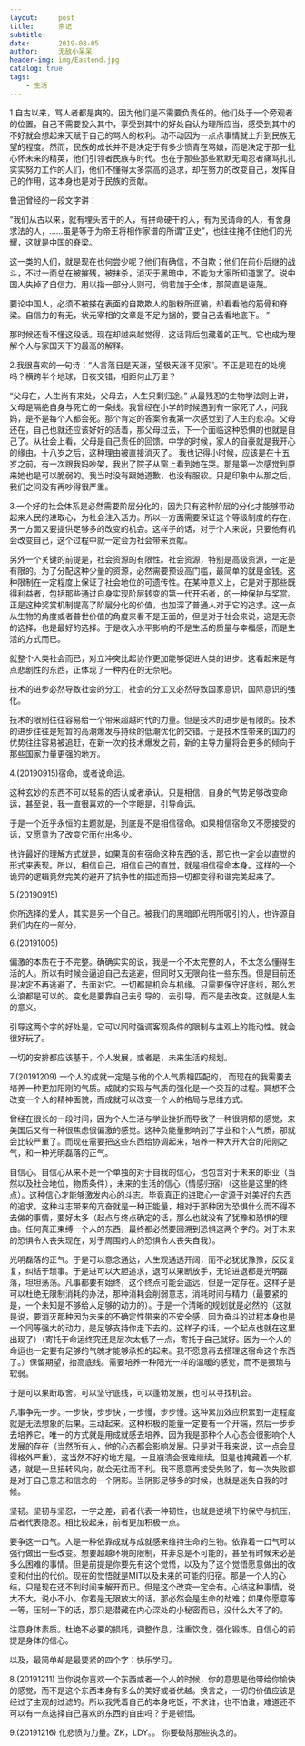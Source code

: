 ```yaml
---
layout:     post
title:      杂记
subtitle:   
date:       2019-08-05
author:     无敌小呆呆
header-img: img/Eastend.jpg
catalog: true
tags:
    - 生活
---
```




1.自古以来，骂人者都是爽的。因为他们是不需要负责任的。他们处于一个旁观者的位置，自己不需要投入其中，享受到其中的好处自认为理所应当，感受到其中的不好就会想起来天赋于自己的骂人的权利。动不动因为一点点事情就上升到民族无望的程度。然而，民族的成长并不是决定于有多少愤青在骂娘，而是决定于那一批心怀未来的精英，他们引领者民族与时代。也在于那些那些默默无闻忍者痛骂扎扎实实努力工作的人们，他们不懂得太多崇高的追求，却在努力的改变自己，发挥自己的作用，这本身也是对于民族的贡献。

鲁迅曾经的一段文字讲：

“我们从古以来，就有埋头苦干的人，有拼命硬干的人，有为民请命的人，有舍身求法的人，……虽是等于为帝王将相作家谱的所谓“正史”，也往往掩不住他们的光耀，这就是中国的脊梁。

这一类的人们，就是现在也何尝少呢？他们有确信，不自欺；他们在前仆后继的战斗，不过一面总在被摧残，被抹杀，消灭于黑暗中，不能为大家所知道罢了。说中国人失掉了自信力，用以指一部分人则可，倘若加于全体，那简直是诬蔑。

要论中国人，必须不被搽在表面的自欺欺人的脂粉所诓骗，却看看他的筋骨和脊梁。自信力的有无，状元宰相的文章是不足为据的，要自己去看地底下。
”

那时候还看不懂这段话。现在却越来越觉得，这话背后包藏着的正气。它也成为理解个人与家国天下的最高的解释。

2.我很喜欢的一句诗：“人言落日是天涯，望极天涯不见家”。不正是现在的处境吗？横跨半个地球，日夜交错，相距何止万里？

“父母在，人生尚有来处，父母去，人生只剩归途。” 从最残忍的生物学法则上讲，父母是隔绝自身与死亡的一条线。我曾经在小学的时候遇到有一家死了人，问我妈，是不是每个人都会死。那个肯定的答案令我第一次感觉到了人生的悲凉。父母还在，自己也就还应该好好的活着，那父母过去，下一个面临这种恐惧的也就是自己了。从社会上看，父母是自己责任的回馈。中学的时候，家人的自豪就是我开心的缘由，十八岁之后，这种理由被直接消灭了。 我也记得小时候，应该是在十五岁之前，有一次跟我妈吵架，我出了院子从窗上看到她在哭。那是第一次感觉到原来她也是可以脆弱的。我当时没有跟她道歉，也没有服软。只是印象中从那之后，我们之间没有再吵得很严重。


3.一个好的社会体系是必然需要阶层分化的，因为只有这种阶层的分化才能够带动起来人民的进取心，为社会注入活力。所以一方面需要保证这个等级制度的存在，另一方面又要提供足够多的改变的机会。这样子的话，对于个人来说，只要他有机会改变自己，这个过程中就一定会为社会带来贡献。

另外一个关键的前提是，社会资源的有限性。社会资源，特别是高级资源，一定是有限的。为了分配这种少量的资源，必然需要预设高门槛，最简单的就是金钱。这种限制在一定程度上保证了社会地位的可遗传性。在某种意义上，它是对于那些既得利益者，包括那些通过自身实现阶层转变的第一代开拓者，的一种保护与奖赏。正是这种奖赏机制提高了阶层分化的价值，也加深了普通人对于它的追求。这一点从生物的角度或者普世价值的角度来看不是正面的，但是对于社会来说，这是无奈的选择，也是最好的选择。于是收入水平影响的不是生活的质量与幸福感，而是生活的方式而已。


就整个人类社会而已，对立冲突比起协作更加能够促进人类的进步。这看起来是有点悲剧性的东西，正体现了一种内在的无奈吧。

技术的进步必然导致社会的分工，社会的分工又必然导致国家意识，国际意识的强化。

技术的限制往往容易给一个带来超越时代的力量。但是技术的进步是有限的。技术的进步往往是短暂的高潮爆发与持续的低潮优化的交错。于是技术性带来的国力的优势往往容易被追赶，在新一次的技术爆发之前，新的主导力量将会更多的倾向于那些国家力量更强的地方。

4.(20190915)宿命，或者说命运。

这种玄妙的东西不可以轻易的否认或者承认。只是相信，自身的气势足够改变命运，甚至说，我一直很喜欢的一个字眼是，引导命运。

于是一个近乎永恒的主题就是，到底是不是相信宿命。如果相信宿命又不愿接受的话，又愿意为了改变它而付出多少。

也许最好的理解方式就是，如果真的有宿命这种东西的话，那它也一定会以直觉的形式来表现。所以，相信自己，相信自己的直觉，就是相信宿命本身。这样的一个诡异的逻辑竟然完美的避开了抗争性的描述而把一切都变得和谐完美起来了。

5.(20190915)

你所选择的爱人，其实是另一个自己。被我们的黑暗即光明所吸引的人，也许源自我们内在的一部分。

6.(20191005)

偏激的本质在于不完整。确确实实的说，我是一个不太完整的人，不太怎么懂得生活的人。所以有时候会逼迫自己去逃避，但同时又无限向往一些东西。但是目前还是决定不再逃避了，去面对它。一切都是机会与机缘。只需要保守好底线，那么怎么浪都是可以的。变化是要靠自己去引导的，去引导，而不是去改变。这就是人生的意义。

引导这两个字的好处是，它可以同时强调客观条件的限制与主观上的能动性。就会很好玩了。

一切的安排都应该基于，个人发展，或者是，未来生活的规划。

7.(20191209)
一个人的成就一定是与他的个人气质相匹配的， 而现在的我需要去培养一种更加阳刚的气质。成就的实现与气质的强化是一个交互的过程。冥想不会改变一个人的精神面貌，而成就可以改变一个人的格局与思维方式。

曾经在很长的一段时间，因为个人生活与学业挫折而导致了一种很阴郁的感觉，来美国后又有一种很焦虑很偏激的感觉。这种负能量影响到了学业和个人气质，那就会比较严重了。而现在需要把这些东西给协调起来，培养一种大开大合的阳刚之气，和一种光明磊落的正气。

自信心。自信心从来不是一个单独的对于自我的信心，也包含对于未来的职业（当然以及社会地位，物质条件），未来的生活的信心（情感归宿）（这些是这里的终点）。这种信心才能够激发内心的斗志。毕竟真正的进取心一定源于对美好的东西的追求。这种斗志带来的亢奋就是一种正能量，相对于那种因为恐惧什么而不得不去做的事情，要好太多（起点与终点确定的话，那么也就没有了犹豫和恐惧的理由。任何真正束缚一个人的东西，最终都必然要回溯到恐惧这两个字的。对于未来的恐惧令人丧失现在，对于周围的人的恐惧令人丧失自我）。

光明磊落的正气。于是可以意念通达，人生观通透开阔，而不必犹犹豫豫，反反复复，纠结于琐事。于是进可以大胆追求，退可以果断放手，无论进退都是光明磊落，坦坦荡荡。凡事都要有始终，这个终点可能会遥远，但是一定存在。这样子是可以杜绝无限制消耗的办法，那种消耗会削弱意志，消耗时间与精力（最要紧的是，一个未知是不够给人足够的动力的）。于是一个清晰的规划就是必然的（这就是说，要消灭那种因为未来的不确定性带来的不安全感，因为奋斗的过程本身也是一个同等强大的动力，是足够支持你走下去的。这样子的话，一个起点也就在这里出现了）（寄托于命运终究还是层次太低了一点，寄托于自己就好。因为一个人的命运也一定要有足够的气魄才能够承担的起来。我不愿意再去搭理这宿命这个东西了。）保留期望，抬高底线。需要培养一种阳光一样的温暖的感觉，而不是猥琐与软弱。

于是可以果断取舍。可以坚守底线，可以蓬勃发展，也可以寻找机会。

凡事争先一步。一步快，步步快；一步慢，步步慢。这种累加效应积累到一定程度就是无法想象的后果。主动起来。这种积极的能量一定要有一个开端，然后一步步去培养它。唯一的方式就是用成就感去培养。因为我是那种个人心态会很影响个人发展的存在（当然所有人，他的心态都会影响发展。只是对于我来说，这一点会显得格外严重）。这当然不好的地方是，一旦崩溃会很难继续。但是也掩藏着一个机遇，就是一旦扭转风向，就会无往而不利。我不愿意再接受失败了，每一次失败都是对于自己意志和信念的一个阴影。当阴影足够多的时候，也就是迷失自我的时候。

坚韧。坚韧与坚忍，一字之差，前者代表一种韧性，也就是逆境下的保守与抗压，后者代表隐忍。相比较起来，前者更加积极一点。

要争这一口气。人是一种依靠成就与成就感来维持生命的生物。依靠着一口气可以强行做出一些改变。想要超越环境的限制，并非总是不可能的，甚至有时候未必是多么困难的事情。但是前提是你要先有这个觉悟，以及为了这个觉悟愿意做出的改变和付出的代价。现在的觉悟就是MIT以及未来的可能的归宿。那是一个人的心结，只是现在还不到时间来解开而已。但是这个改变一定会有。心结这种事情，说大不大，说小不小。你若是无限放大的话，那必然会是生命的劫难；如果你愿意等一等，压制一下的话，那只是潜藏在内心深处的小秘密而已，没什么大不了的。

注意身体素质。杜绝不必要的损耗，调整作息，注重饮食，强化锻炼。自信心的前提是身体的信心。

以及，最简单却是最要紧的四个字：快乐学习。


8.(20191211)
当你说你喜欢一个东西或者一个人的时候，你的意思是他带给你愉快的感觉，而不是这个东西本身有多么的美好或者优越。换言之，一切的价值应该是经过了主观的过滤的。所以我凭着自己的本身吃饭，不求谁，也不怕谁，难道还不可以有一点选择自己喜欢的东西的自由吗？于是顿悟。

9.(20191216)
化悲愤为力量。ZK，LDY。。
你要破除那些执念的。
